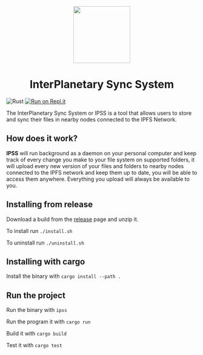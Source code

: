 <div align="center">
  <img src="https://raw.githubusercontent.com/edfloreshz/ipss/master/assets/logo.png" width="150" />

  <h1>InterPlanetary Sync System</h1>
</div>

![Rust](https://github.com/edfloreshz/ipss/workflows/Rust/badge.svg?branch=master)
[![Run on Repl.it](https://repl.it/badge/github/edfloreshz/ipss)](https://repl.it/github/edfloreshz/ipss)

The InterPlanetary Sync System or IPSS is a tool that allows users to store and sync their files in nearby nodes connected to the IPFS Network. 


## How does it work?

**IPSS** will run background as a daemon on your personal computer and keep track of every change you make to your file system on supported folders, it will upload every new version of your files and folders to nearby nodes connected to the IPFS network and keep them up to date, you will be able to access them anywhere. Everything you upload will always be available to you.

## Installing from release
Download a build from the [release](https://github.com/edfloreshz/ipss/releases) page and unzip it.

To install run `./install.sh`

To uninstall run `./uninstall.sh`

## Installing with cargo
Install the binary with `cargo install --path .`

## Run the project
Run the binary with `ipss`

Run the program it with `cargo run`

Build it with `cargo build`

Test it with `cargo test`
